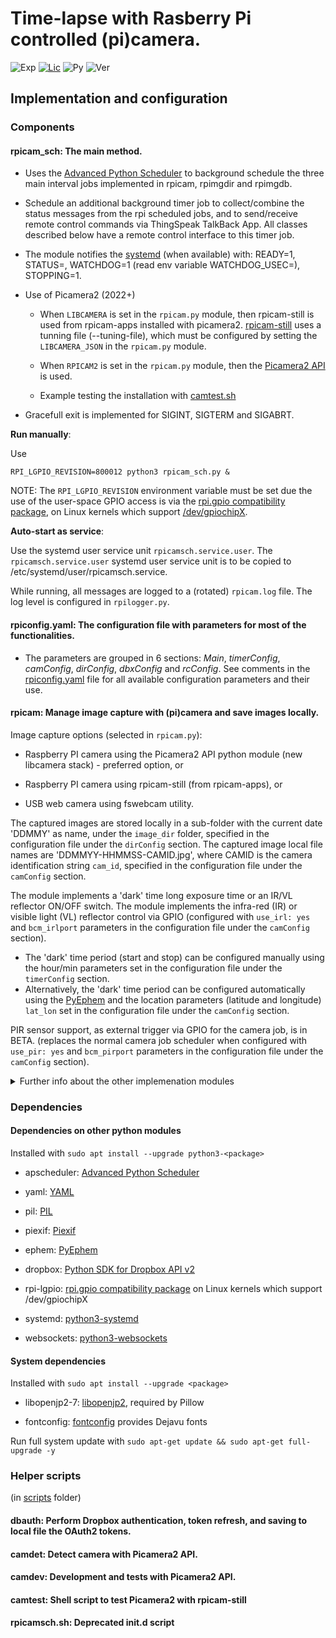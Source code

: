 # Time-lapse with Rasberry Pi controlled (pi)camera.

![Exp](https://img.shields.io/badge/Dev-Experimental-orange.svg)
[![Lic](https://img.shields.io/badge/License-Apache2.0-green)](http://www.apache.org/licenses/LICENSE-2.0)
![Py](https://img.shields.io/badge/Python-3.12+-green)
![Ver](https://img.shields.io/badge/Version-8.0rc1-blue)

## Implementation and configuration

### Components

#### rpicam_sch:  The main method. 

- Uses the [Advanced Python Scheduler](http://apscheduler.readthedocs.org/en/latest/) to background schedule the three main interval jobs implemented in rpicam, rpimgdir and rpimgdb. 

- Schedule an additional background timer job to collect/combine the status messages from the rpi scheduled jobs, and to send/receive remote control commands via ThingSpeak TalkBack App. All classes described below have a remote control interface to this timer job.

- The module notifies the [systemd](https://www.freedesktop.org/software/systemd/python-systemd/) (when available) with: READY=1, STATUS=, WATCHDOG=1 (read env variable WATCHDOG_USEC=), STOPPING=1.

- Use of Picamera2 (2022+)
  - When `LIBCAMERA` is set in the `rpicam.py` module, then rpicam-still is used from rpicam-apps installed with picamera2.
[rpicam-still](https://www.raspberrypi.com/documentation/computers/camera_software.html#rpicam-still) uses a tunning file (--tuning-file), which must be configured by setting the `LIBCAMERA_JSON` in the `rpicam.py` module.

  - When `RPICAM2` is set in the `rpicam.py` module, then the [Picamera2 API](https://datasheets.raspberrypi.com/camera/picamera2-manual.pdf) is used.

  - Example testing the installation with [camtest.sh](./scripts/camtest.sh)

- Gracefull exit is implemented for SIGINT, SIGTERM and SIGABRT.

**Run manually**: 

Use 
```
RPI_LGPIO_REVISION=800012 python3 rpicam_sch.py &
```
NOTE: The `RPI_LGPIO_REVISION` environment variable must be set due the use of the user-space GPIO access is via the [rpi.gpio compatibility package](https://rpi-lgpio.readthedocs.io/en/latest/index.html), on Linux kernels which support [/dev/gpiochipX](https://www.thegoodpenguin.co.uk/blog/stop-using-sys-class-gpio-its-deprecated/).

**Auto-start as service**: 

Use the systemd user service unit `rpicamsch.service.user`.
The `rpicamsch.service.user` systemd user service unit is to be copied to /etc/systemd/user/rpicamsch.service.

While running, all messages are logged to a (rotated) `rpicam.log` file. The log level is configured in `rpilogger.py`.

#### rpiconfig.yaml:	The configuration file with parameters for most of the functionalities.

  - The parameters are grouped in 6 sections: *Main*, *timerConfig*, *camConfig*, *dirConfig*, *dbxConfig* and *rcConfig*. 
  See comments in the [rpiconfig.yaml](./rpiconfig.yaml) file for all available configuration parameters and their use.


#### rpicam:	Manage image capture with (pi)camera and save images locally.

Image capture options (selected in `rpicam.py`):
- Raspberry PI camera using the Picamera2 API python module (new libcamera stack) - preferred option, or

- Raspberry PI camera using rpicam-still (from rpicam-apps), or

- USB web camera using fswebcam utility. 

The captured images are stored locally in a sub-folder with the current date 'DDMMY' as name, under the `image_dir` folder, specified in the configuration file under the `dirConfig` section.
The captured image local file names are 'DDMMYY-HHMMSS-CAMID.jpg', where CAMID is the camera identification string `cam_id`, specified in the configuration file under the `camConfig` section.

The module implements a 'dark' time long exposure time or an IR/VL reflector ON/OFF switch. The module implements the infra-red (IR) or visible light (VL) reflector control via GPIO (configured with `use_irl: yes` and `bcm_irlport` parameters in the configuration file under the `camConfig` section).

- The 'dark' time period (start and stop) can be configured manually using the hour/min parameters set in the configuration file under the `timerConfig` section.
- Alternatively, the 'dark' time period can be configured automatically using the [PyEphem](http://rhodesmill.org/pyephem/) 
and the location parameters (latitude and longitude) `lat_lon` set in the configuration file under the `camConfig` section.

PIR sensor support, as external trigger via GPIO for the camera job, is in BETA. (replaces the normal camera job scheduler when configured with `use_pir: yes` and `bcm_pirport` parameters in the configuration file under the `camConfig` section).


<details>
<summary>Further info about the other implemenation modules</summary>

#### rpimgdir:	Manage the set of locally saved images by rpicam.  

#### rpimgdb:	Manage images in a Dropbox remote directory (API V2).

  - The captured images are uploaded to a sub-folder with the current date 'DDMMYY' as name, under the `image_dir` folder, under the Dropbox App folder.
  - The captured image upload file names are 'DDMMYY-HHMMSS-CAMID.jpg', where CAMID is the camera identification string `cam_id`, specified in the configuration file under the `camConfig` section.
  - The current/last captured image is always uploaded with the name `image_snap`, specified in the configuration file under the `dbConfig` section,
  under the `image_dir` folder, under the Dropbox App folder.
  - All uploaded images file names are stored in in a local `upldlog.json` file when the configured capture sequence ends or at the end of each day.

#### rpibase:	Base class for rpicam, rpimgdir and rpimgdb (see above).

#### rpievents:	Implements the set of events and counters to be used in the rpi classes.

#### rpififo:	Implements the FIFO buffer for the image file names (full path) generated in the rpicam.

#### thingspk:	A simple REST request abstraction layer and a light client ThingSpeak API and TalkBack API. 

  - The implementation of the thingspk module follows the [ThingSpeak API documentation](https://www.mathworks.com/help/thingspeak/)
  and the [TalkBack API documentation](https://www.mathworks.com/help/thingspeak/talkback-app.html)
  - The REST client implementation follows the model of the older [Python Xively API client](https://github.com/xively/xively-python).

  - The use of the ThingSpeak API (to send status messages) and ThingSpeak TalkBack API (to receive remote control commands) requires
  in the 6th section (rcConfig) of the `rpiconfig.yaml` the configuration of:
```
  rc_type: ['ts-status', 'ts-cmd']
  token_file: ['ts_tokens.txt']
```

  where `ts_tokens.txt` (only example file name) is a text file which contains 2 lines with the necessary ThingSpeak API client access keys, as follows:

```
  <channel_id>,<write_key>,<read_key>
  <talkback_id>,<talkback_key>
```

#### rpiwsocket: A simple threaded WebSocket server implementation to send status messages and receive remote control commands.

  - The use of the WebSocket server to send status messages and/or receive remote control commands requires in the 6th section (rcConfig) of the `rpiconfig.yaml` the configuration of:
```
  rc_type: ['ws-status', 'ws-cmd']
  token_file: ['ws_tokens.txt']
```

where `ws_tokens.txt` (only example file name) is a text file with the access tokens which need to be provided by each client during the initial authoriastion handshake, when connecting to this server, as follows:

```
  <recv_status_token>,<send_cmd_token>
```

#### rpiconfig:	Implements the rpicampy configuration (read `rpiconfig.yaml`) and performs system checks.

#### rpilogger:	Implements the custom logging for the rpicampy.

</details>


### Dependencies 

#### Dependencies on other python modules

Installed with `sudo apt install --upgrade python3-<package>`

- apscheduler: [Advanced Python Scheduler](https://pypi.python.org/pypi/APScheduler)

- yaml: [YAML](https://packages.debian.org/bookworm/python3-yaml)

- pil: [PIL](https://pillow.readthedocs.io/en/latest/)

- piexif: [Piexif](https://piexif.readthedocs.io/en/latest/index.html)

- ephem: [PyEphem](https://packages.debian.org/bookworm/python3-ephem)

- dropbox:  [Python SDK for Dropbox API v2](https://github.com/dropbox/dropbox-sdk-python)

- rpi-lgpio: [rpi.gpio compatibility package](https://rpi-lgpio.readthedocs.io/en/latest/index.html) on Linux kernels which support /dev/gpiochipX

- systemd: [python3-systemd](https://github.com/systemd/python-systemd)

- websockets: [python3-websockets](https://pypi.org/project/websockets/)

#### System dependencies

Installed with `sudo apt install --upgrade <package>`

- libopenjp2-7: [libopenjp2](https://packages.debian.org/stable/libs/libopenjp2-7), required by Pillow

- fontconfig: [fontconfig](https://packages.debian.org/bookworm/fontconfig) provides Dejavu fonts

Run full system update with `sudo apt-get update && sudo apt-get full-upgrade -y`

### Helper scripts
(in [scripts](.scripts) folder)

#### dbauth: Perform Dropbox authentication, token refresh, and saving to local file the OAuth2 tokens.

#### camdet: Detect camera with Picamera2 API.

#### camdev: Development and tests with Picamera2 API.

#### camtest: Shell script to test Picamera2 with rpicam-still

#### rpicamsch.sh: Deprecated init.d script
